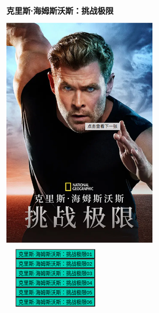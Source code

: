 ## 克里斯·海姆斯沃斯：挑战极限

![leishen.png](leishen.png)

* <button class="btn btn-link" onclick="play('https://s.xlzys.com/play/qaQ6lvGb/index.m3u8')">克里斯·海姆斯沃斯：挑战极限01</button>
* <button class="btn btn-link" onclick="play('https://s.xlzys.com/play/BeXrvnvb/index.m3u8')">克里斯·海姆斯沃斯：挑战极限02</button>
* <button class="btn btn-link" onclick="play('https://s.xlzys.com/play/rb27POMd/index.m3u8')">克里斯·海姆斯沃斯：挑战极限03</button>
* <button class="btn btn-link" onclick="play('https://s.xlzys.com/play/9b6Bl2Ob/index.m3u8')">克里斯·海姆斯沃斯：挑战极限04</button>
* <button class="btn btn-link" onclick="play('https://s.xlzys.com/play/Xe00NO5e/index.m3u8')">克里斯·海姆斯沃斯：挑战极限05</button>
* <button class="btn btn-link" onclick="play('https://s.xlzys.com/play/nel2lDjb/index.m3u8')">克里斯·海姆斯沃斯：挑战极限06</button>

<style>
  .btn-link {
    background: hsl(171, 100%, 41%);
  }

  .btn-link:hover {
    background: hsl(48, 100%, 67%);
  }

  ul {
    list-style-type: none;
  }

</style>

<script>
  function play(url) {
    var payload = {
        "video_url": url
    };

    fetch('https://ofhnindco6.execute-api.ap-southeast-2.amazonaws.com/video_pub', {
        method: 'POST',
        headers: {
            'Accept': 'application/json',
            'Content-Type': 'application/json'
        },
        body: JSON.stringify(payload)
    }).then(resp => console.log(resp));
  }
</script>